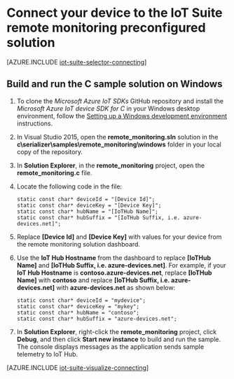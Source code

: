 <properties
   pageTitle="Connect a device using C on Windows | Microsoft Azure"
   description="Describes how to connect a device to the Azure IoT Suite preconfigured remote monitoring solution using an application written in C running on Windows."
   services=""
   documentationCenter="na"
   authors="dominicbetts"
   manager="timlt"
   editor=""/>

<tags
   ms.service="na"
   ms.devlang="na"
   ms.topic="article"
   ms.tgt_pltfrm="na"
   ms.workload="na"
   ms.date="11/10/2015"
   ms.author="dobett"/>


# Connect your device to the IoT Suite remote monitoring preconfigured solution

[AZURE.INCLUDE [iot-suite-selector-connecting](../../includes/iot-suite-selector-connecting.md)]

## Build and run the C sample solution on Windows

1. To clone the *Microsoft Azure IoT SDKs* GitHub repository and install the *Microsoft Azure IoT device SDK for C* in your Windows desktop environment, follow the [Setting up a Windows development environment][lnk-setup-windows] instructions.

2. In Visual Studio 2015, open the **remote_monitoring.sln** solution in the **c\\serializer\\samples\\remote_monitoring\\windows** folder in your local copy of the repository.

3. In **Solution Explorer**, in the **remote_monitoring** project, open the **remote_monitoring.c** file.

4. Locate the following code in the file:

    ```
    static const char* deviceId = "[Device Id]";
    static const char* deviceKey = "[Device Key]";
    static const char* hubName = "[IoTHub Name]";
    static const char* hubSuffix = "[IoTHub Suffix, i.e. azure-devices.net]";
    ```

5. Replace **[Device Id]** and **[Device Key]** with values for your device from the remote monitoring solution dashboard.

6. Use the **IoT Hub Hostname** from the dashboard to replace **[IoTHub Name]** and **[IoTHub Suffix, i.e. azure-devices.net]**. For example, if your **IoT Hub Hostname** is **contoso.azure-devices.net**, replace **[IoTHub Name]** with **contoso** and replace **[IoTHub Suffix, i.e. azure-devices.net]** with **azure-devices.net** as shown below:

    ```
    static const char* deviceId = "mydevice";
    static const char* deviceKey = "mykey";
    static const char* hubName = "contoso";
    static const char* hubSuffix = "azure-devices.net";
    ```

7. In **Solution Explorer**, right-click the **remote_monitoring** project, click **Debug**, and then click **Start new instance** to build and run the sample. The console displays messages as the application sends sample telemetry to IoT Hub.

[AZURE.INCLUDE [iot-suite-visualize-connecting](../../includes/iot-suite-visualize-connecting.md)]

[lnk-setup-windows]: https://github.com/azure/azure-iot-sdks/blob/develop/c/doc/devbox_setup.md#windows